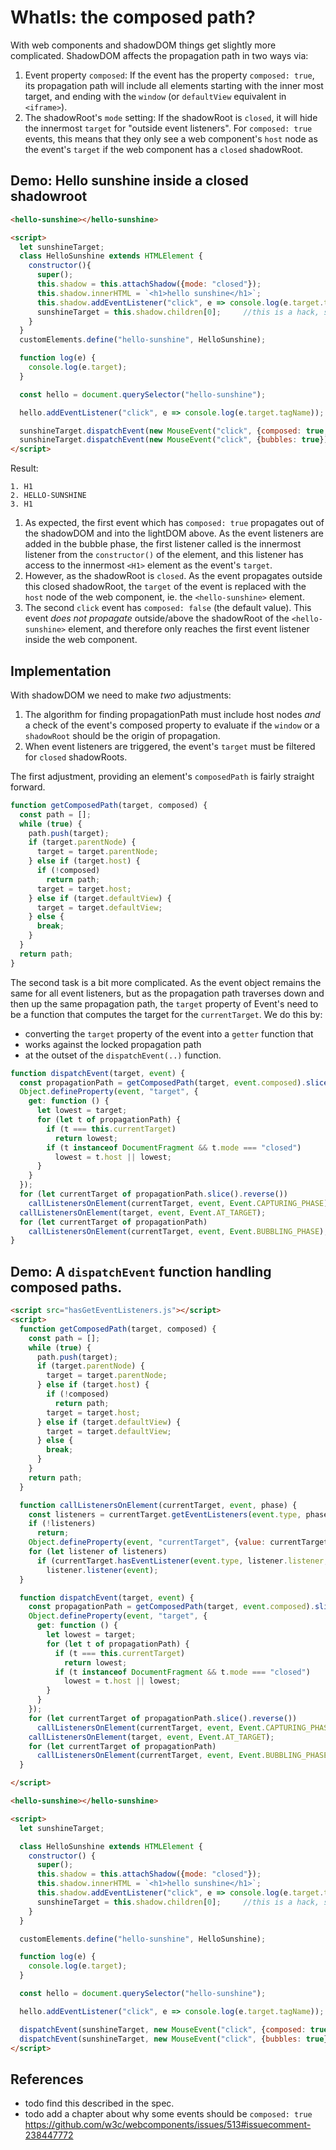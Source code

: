 # WhatIs: the composed path?

With web components and shadowDOM things get slightly more complicated. ShadowDOM affects the propagation path in two ways via:
1. Event property `composed`: If the event has the property `composed: true`, its propagation path will include all elements starting with the inner most target, and ending with the `window` (or `defaultView` equivalent in `<iframe>`).
2. The shadowRoot's `mode` setting: If the shadowRoot is `closed`, it will hide the innermost `target` for "outside event listeners". For `composed: true` events, this means that they only see a web component's `host` node as the event's `target` if the web component has a `closed` shadowRoot.

## Demo: Hello sunshine inside a closed shadowroot

```html
<hello-sunshine></hello-sunshine>

<script>
  let sunshineTarget;
  class HelloSunshine extends HTMLElement {
    constructor(){
      super();
      this.shadow = this.attachShadow({mode: "closed"});
      this.shadow.innerHTML = `<h1>hello sunshine</h1>`;
      this.shadow.addEventListener("click", e => console.log(e.target.tagName));
      sunshineTarget = this.shadow.children[0];     //this is a hack, so we can click on the closed content
    }
  }
  customElements.define("hello-sunshine", HelloSunshine);

  function log(e) {
    console.log(e.target);
  }

  const hello = document.querySelector("hello-sunshine");

  hello.addEventListener("click", e => console.log(e.target.tagName));

  sunshineTarget.dispatchEvent(new MouseEvent("click", {composed: true, bubbles: true}));
  sunshineTarget.dispatchEvent(new MouseEvent("click", {bubbles: true}));
</script>
```      

Result:

```
1. H1
2. HELLO-SUNSHINE
3. H1
```           

1. As expected, the first event which has `composed: true` propagates out of the shadowDOM and into the lightDOM above. As the event listeners are added in the bubble phase, the first listener called is the innermost listener from the `constructor()` of the element, and this listener has access to the innermost `<H1>` element as the event's `target`.   
2. However, as the shadowRoot is `closed`. As the event propagates outside this closed shadowRoot, the  `target` of the event is replaced with the `host` node of the web component, ie. the `<hello-sunshine>` element.
3. The second `click` event has `composed: false` (the default value). This event *does not propagate* outside/above the shadowRoot of the `<hello-sunshine>` element, and therefore only reaches the first event listener inside the web component. 

## Implementation

With shadowDOM we need to make *two* adjustments:
1. The algorithm for finding propagationPath must include host nodes *and* a check of the event's composed property to evaluate if the `window` or a `shadowRoot` should be the origin of propagation.
2. When event listeners are triggered, the event's `target` must be filtered for `closed` shadowRoots. 

The first adjustment, providing an element's `composedPath` is fairly straight forward.

```javascript
function getComposedPath(target, composed) {
  const path = [];
  while (true) {
    path.push(target);
    if (target.parentNode) {
      target = target.parentNode;
    } else if (target.host) {
      if (!composed)
        return path;
      target = target.host;
    } else if (target.defaultView) {
      target = target.defaultView;
    } else {
      break;
    }
  }
  return path;
}
``` 

The second task is a bit more complicated. As the event object remains the same for all event listeners, but as the propagation path traverses down and then up the same propagation path, the `target` property of Event's need to be a function that computes the target for the `currentTarget`. We do this by:
 * converting the `target` property of the event into a `getter` function that 
 * works against the locked propagation path
 * at the outset of the `dispatchEvent(..)` function.

```javascript
function dispatchEvent(target, event) {
  const propagationPath = getComposedPath(target, event.composed).slice(1);
  Object.defineProperty(event, "target", {
    get: function () {
      let lowest = target;
      for (let t of propagationPath) {
        if (t === this.currentTarget)
          return lowest;
        if (t instanceof DocumentFragment && t.mode === "closed")
          lowest = t.host || lowest;
      }
    }
  });
  for (let currentTarget of propagationPath.slice().reverse())
    callListenersOnElement(currentTarget, event, Event.CAPTURING_PHASE);
  callListenersOnElement(target, event, Event.AT_TARGET);
  for (let currentTarget of propagationPath)
    callListenersOnElement(currentTarget, event, Event.BUBBLING_PHASE);
}
```

## Demo: A `dispatchEvent` function handling composed paths.

```html
<script src="hasGetEventListeners.js"></script>
<script>
  function getComposedPath(target, composed) {
    const path = [];
    while (true) {
      path.push(target);
      if (target.parentNode) {
        target = target.parentNode;
      } else if (target.host) {
        if (!composed)
          return path;
        target = target.host;
      } else if (target.defaultView) {
        target = target.defaultView;
      } else {
        break;
      }
    }
    return path;
  }

  function callListenersOnElement(currentTarget, event, phase) {
    const listeners = currentTarget.getEventListeners(event.type, phase);
    if (!listeners)
      return;
    Object.defineProperty(event, "currentTarget", {value: currentTarget, writable: true});
    for (let listener of listeners)
      if (currentTarget.hasEventListener(event.type, listener.listener, listener.capture))
        listener.listener(event);
  }

  function dispatchEvent(target, event) {
    const propagationPath = getComposedPath(target, event.composed).slice(1);
    Object.defineProperty(event, "target", {
      get: function () {
        let lowest = target;
        for (let t of propagationPath) {
          if (t === this.currentTarget)
            return lowest;
          if (t instanceof DocumentFragment && t.mode === "closed")
            lowest = t.host || lowest;
        }
      }
    });
    for (let currentTarget of propagationPath.slice().reverse())
      callListenersOnElement(currentTarget, event, Event.CAPTURING_PHASE);
    callListenersOnElement(target, event, Event.AT_TARGET);
    for (let currentTarget of propagationPath)
      callListenersOnElement(currentTarget, event, Event.BUBBLING_PHASE);
  }

</script>

<hello-sunshine></hello-sunshine>

<script>
  let sunshineTarget;

  class HelloSunshine extends HTMLElement {
    constructor() {
      super();
      this.shadow = this.attachShadow({mode: "closed"});
      this.shadow.innerHTML = `<h1>hello sunshine</h1>`;
      this.shadow.addEventListener("click", e => console.log(e.target.tagName));
      sunshineTarget = this.shadow.children[0];     //this is a hack, so we can click on the closed content
    }
  }

  customElements.define("hello-sunshine", HelloSunshine);

  function log(e) {
    console.log(e.target);
  }

  const hello = document.querySelector("hello-sunshine");

  hello.addEventListener("click", e => console.log(e.target.tagName));

  dispatchEvent(sunshineTarget, new MouseEvent("click", {composed: true, bubbles: true}));
  dispatchEvent(sunshineTarget, new MouseEvent("click", {bubbles: true}));
</script>
```

## References

  * todo find this described in the spec.
  * todo add a chapter about why some events should be `composed: true`
  https://github.com/w3c/webcomponents/issues/513#issuecomment-238447772